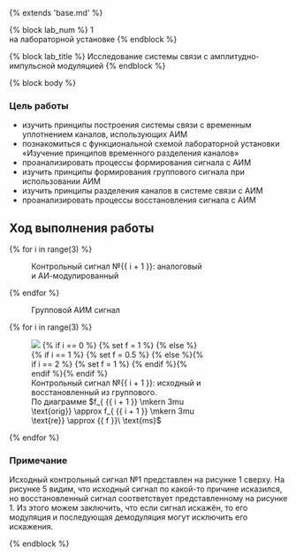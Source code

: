 {% extends 'base.md' %}

{% block lab_num %}
  1<br>
  на лабораторной установке
{% endblock %}

{% block lab_title %}
  Исследование системы связи с амплитудно-импульсной модуляцией
{% endblock %}

{% block body %}

### Цель работы

- изучить принципы построения системы связи с временным уплотнением каналов, использующих АИМ
- познакомиться с функциональной схемой лабораторной установки «Изучение принципов временного разделения каналов»
- проанализировать процессы формирования сигнала с АИМ
- изучить принципы формирования группового сигнала при использовании АИМ
- изучить принципы разделения каналов в системе связи с АИМ
- проанализировать процессы восстановления сигнала с АИМ

## Ход выполнения работы

{% for i in range(3) %}

<figure style="width: 62%;">
  <img src="../images/signal_{{ i + 1 }}_analog_and_PAM.jpg" alt="">
  <figcaption>
    Контрольный сигнал №{{ i + 1 }}: аналоговый и АИ-модулированный
  </figcaption>
</figure>

{% endfor %}

<figure style="width: 62%;">
  <img src="../images/group_signal_PAM.jpg" alt="">
  <figcaption>
    Групповой АИМ сигнал
  </figcaption>
</figure>

{% for i in range(3) %}

<figure style="width: 62%;">
  <img src="../images/signal_{{ i + 1 }}_original_and_restored.jpg">
  {% if i == 0 %}
    {% set f = 1 %}
  {% else %}{% if i == 1 %}
    {% set f = 0.5 %}
  {% else %}{% if i == 2 %}
    {% set f = 1 %}
  {% endif %}{% endif %}{% endif %}
  <figcaption>
    Контрольный сигнал №{{ i + 1 }}: исходный и восстановленный из группового.<br>
    По диаграмме $f_{ {{ i + 1 }} \mkern 3mu \text{orig}} \approx f_{ {{ i + 1 }} \mkern 3mu \text{re}} \approx {{ f }}\ \text{ms}$ 
  </figcaption>
</figure>

{% endfor %}

### Примечание

Исходный контрольный сигнал №1 представлен на рисунке 1 сверху.
На рисунке 5 видим, что исходный сигнал по какой-то причине исказился, но восстановленный сигнал соответствует представленному на рисунке 1.
Из этого можем заключить, что если сигнал искажён, то его модуляция и последующая демодуляция могут исключить его искажения.

{% endblock %}
